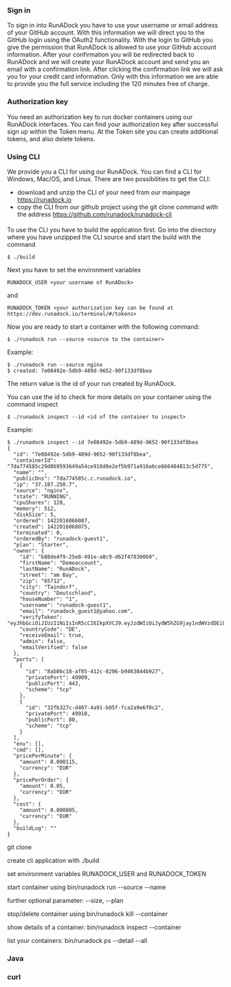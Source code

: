 ### Sign in
To sign in into RunADock you have to use your username or email address of your GitHub account. With this information we will direct you to the GitHub login using the OAuth2 functionality. With the login to GitHub you give the permission that RunADock is allowed to use your GitHub account information. After your confirmation you will be redirected back to RunADock and we will create your RunADock account and send you an email with a confirmation link. After clicking the confirmation link we will ask you for your credit card information. Only with this information we are able to provide you the full service including the 120 minutes free of charge.

### Authorization key
You need an authorization key to run docker containers using our RunADock interfaces. You can find your authorization key after successful sign up within the Token menu. At the Token site you can create additional tokens, and also delete tokens.

### Using CLI
We provide you a CLI for using our RunADock. You can find a CLI for Windows, Mac/OS, and Linux. There are two possibilities to get the CLI:

  - download and unzip the CLI of your need from our mainpage <https://runadock.io>
  - copy the CLI from our github project using the git clone command with the address https://github.com/runadock/runadock-cli

#### 
To use the CLI you have to build the application first. Go into the directory where you have unzipped the CLI source and start the build with the command

    $ ./build

Next you have to set the environment variables 

    RUNADOCK_USER <your username of RunADock>
and 

    RUNADOCK_TOKEN <your authorization key can be found at https://dev.runadock.io/terminal/#/tokens>

Now you are ready to start a container with the following command:

    $ ./runadock run --source <source to the container>

Example:

    $ ./runadock run --source nginx
    $ created: 7e08492e-5db9-489d-9652-90f133df8bea

The return value is the id of your run created by RunADock. 

You can use the id to check for more details on your container using the command inspect

    $ ./runadock inspect --id <id of the container to inspect>

Example:

    $ ./runadock inspect --id 7e08492e-5db9-489d-9652-90f133df8bea
    {
      "id": "7e08492e-5db9-489d-9652-90f133df8bea",
      "containerId": "7da774585c29d069593649a54ce918d8e2ef5b971a916a6ce666484813c5d775",
      "name": "",
      "publicDns": "7da774585c.c.runadock.io",
      "ip": "37.187.250.7",
      "source": "nginx",
      "state": "RUNNING",
      "cpuShares": 128,
      "memory": 512,
      "diskSize": 5,
      "ordered": 1422016066087,
      "created": 1422016068075,
      "terminated": 0,
      "orderedBy": "runadock-guest1",
      "plan": "Starter",
      "owner": {
        "id": "b88de4f9-25e8-491e-a8c9-d62f478300b9",
        "firstName": "Demoaccount",
        "lastName": "RunADock",
        "street": "am Bay",
        "zip": "65712",
        "city": "Taindorf",
        "country": "Deutschland",
        "houseNumber": "1",
        "username": "runadock-guest1",
        "email": "runadock_guest1@yahoo.com",
        "verifyToken": "eyJhbGciOiJIUzI1NiIsInR5cCI6IkpXVCJ9.eyJzdWIiOiJydW5hZG9jay1ndWVzdDEiLCJpYXQiOjE0MTg3MzQwODIzMDZ9.oIrjTVoAcku5dchayL7WN7tZxB2gO1uFE2iWVRawtyM=",
        "countryCode": "DE",
        "receiveEmail": true,
        "admin": false,
        "emailVerified": false
      },
      "ports": [
        {
          "id": "8ab86c18-af85-412c-8206-b9463844b927",
          "privatePort": 49909,
          "publicPort": 443,
          "scheme": "tcp"
        },
        {
          "id": "32fb327c-d407-4a91-b05f-fca2a9e6f0c2",
          "privatePort": 49910,
          "publicPort": 80,
          "scheme": "tcp"
        }
      ],
      "env": [],
      "cmd": [],
      "pricePerMinute": {
        "amount": 0.000115,
        "currency": "EUR"
      },
      "pricePerOrder": {
        "amount": 0.05,
        "currency": "EUR"
      },
      "cost": {
        "amount": 0.000805,
        "currency": "EUR"
      },
      "buildLog": ""
    }


git clone

create cli application with ./build

set environment variables RUNADOCK_USER and RUNADOCK_TOKEN

start container using bin/runadock run --source <source to the container> --name <name of your container> 

further optional parameter: --size, --plan

stop/delete container using bin/runadock kill --container <ID of the container to be stopped>

show details of a container: bin/runadock inspect --container <ID of the container to be inspected>

list your containers: bin/runadock ps --detail --all

### Java


### curl
